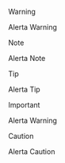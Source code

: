 > [!WARNING]
> Alerta Warning

> [!NOTE]
> Alerta Note

> [!TIP]
> Alerta Tip

> [!IMPORTANT]
> Alerta Warning

> [!CAUTION]
> Alerta Caution
